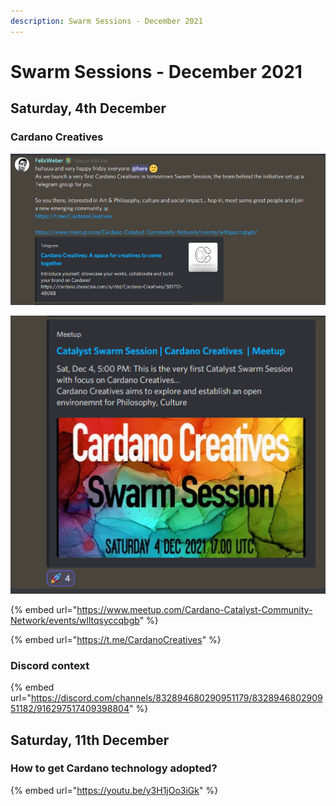 ```yaml
---
description: Swarm Sessions - December 2021
---
```


# Swarm Sessions - December 2021

## Saturday, 4th December

### Cardano Creatives

![](<../.gitbook/assets/2021-12-03 (12).png>)

![](<../.gitbook/assets/2021-12-03 (13).png>)

{% embed url="https://www.meetup.com/Cardano-Catalyst-Community-Network/events/wlltqsyccqbgb" %}

{% embed url="https://t.me/CardanoCreatives" %}

### Discord context

{% embed url="https://discord.com/channels/832894680290951179/832894680290951182/916297517409398804" %}

## Saturday, 11th December&#x20;

### How to get Cardano technology adopted?

{% embed url="https://youtu.be/y3H1jOo3iGk" %}

